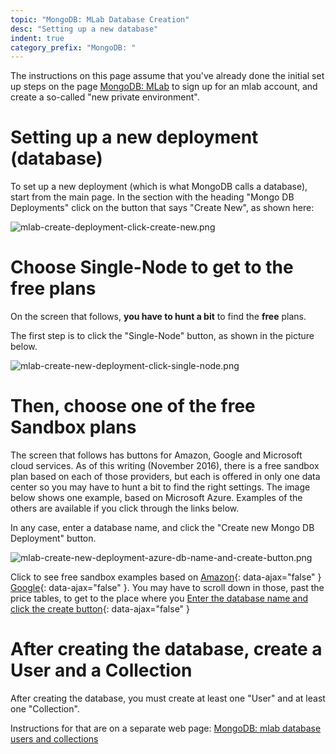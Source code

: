 ```yaml
---
topic: "MongoDB: MLab Database Creation"
desc: "Setting up a new database"
indent: true
category_prefix: "MongoDB: "
---
```


<div style="display:none;">
https://pconrad-webapps.github.io/topics/mongodb_mlab_databases
</div>

The instructions on this page assume that you've already done the initial set up steps on the page [MongoDB: MLab](/topics/mongodb_mlab/)
to sign up for an mlab account, and create a so-called "new private environment".

# Setting up a new deployment (database)

To set up a new deployment (which is what MongoDB calls a database), start from the main page.  In the section with the heading "Mongo DB Deployments" click on the button that says "Create New", as shown here:

![mlab-create-deployment-click-create-new.png](mlab-create-deployment-click-create-new.png)


# Choose Single-Node to get to the free plans

On the screen that follows, <b>you have to hunt a bit</b> to find the <b>free</b> plans.

The first step is to click the "Single-Node" button, as shown in the picture below.

![mlab-create-new-deployment-click-single-node.png](mlab-create-new-deployment-click-single-node.png)

# Then, choose one of the free Sandbox plans

The screen that follows has buttons for Amazon, Google and Microsoft cloud services.  As of this writing (November 2016), there is a free sandbox plan based on each of those providers, but each is offered in only one data center so you may have to hunt a bit to find the right settings.  The image below shows one example, based on Microsoft Azure.   Examples of the others are available if you click through the links below.

In any case, enter a database name, and click the "Create new Mongo DB Deployment" button.

![mlab-create-new-deployment-azure-db-name-and-create-button.png](mlab-create-new-deployment-azure-db-name-and-create-button.png)

Click to see free sandbox examples based on [Amazon](mlab-create-new-deployment-amazon-sandbox.png){: data-ajax="false" }  [Google](mlab-create-new-deployment-google-sandbox.png){: data-ajax="false" }.  You may have to scroll down in those, past the price tables, to get to the place where you [Enter the database name and click the create button](mlab-create-new-deployment-scroll-down-to-db-name-and-create-button.png){: data-ajax="false" }

# After creating the database, create a User and a Collection

After creating the database, you must create at least one "User" and at least one "Collection".

Instructions for that are on a separate web page: [MongoDB: mlab database users and collections](/topics/mongodb_mlab_database_users_and_collections/)

